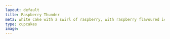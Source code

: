 ```yaml
---
layout: default
title: Raspberry Thunder
meta: white cake with a swirl of raspberry, with raspberry flavoured icing 
type: cupcakes
image: 
---
```


